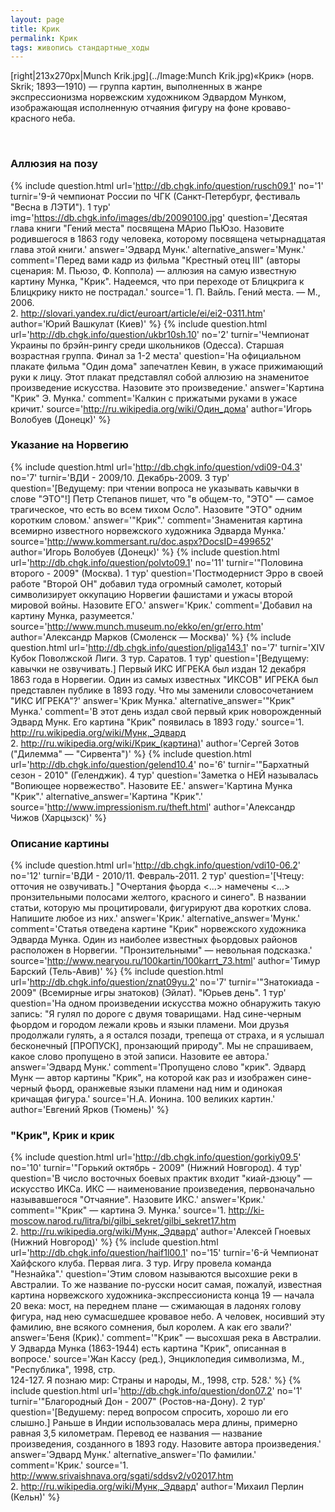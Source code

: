 ```yaml
---
layout: page
title: Крик
permalink: Крик
tags: живопись стандартные_ходы
---
```

[right|213x270px|Munch Krik.jpg](../Image:Munch Krik.jpg)«Крик» (норв. Skrik; 1893—1910) — группа картин, выполненных в жанре экспрессионизма норвежским художником Эдвардом Мунком, изображающая исполненную отчаяния фигуру на фоне кроваво-красного неба. 

<br> 

### Аллюзия на позу  

{% include question.html
url='http://db.chgk.info/question/rusch09.1'
no='1'
turnir='9-й чемпионат России по ЧГК (Санкт-Петербург, фестиваль "Весна в ЛЭТИ").  1 тур'
img='https://db.chgk.info/images/db/20090100.jpg'
question='Десятая глава книги "Гений места" посвящена МАрио ПьЮзо. Назовите родившегося в 1863 году человека, которому посвящена четырнадцатая глава этой книги.'
answer='Эдвард Мунк.'
alternative_answer='Мунк.'
comment='Перед вами кадр из фильма "Крестный отец III" (авторы сценария: М. Пьюзо, Ф. Коппола) — аллюзия на самую известную картину Мунка, "Крик".          Надеемся, что при переходе от Блицкрига к Блицкрику никто не пострадал.'
source='1. П. Вайль. Гений места. — М., 2006.<br>    2. http://slovari.yandex.ru/dict/euroart/article/ei/ei2-0311.htm'
author='Юрий Вашкулат (Киев)'
 %} {% include question.html
url='http://db.chgk.info/question/ukbr10sh.10'
no='2'
turnir='Чемпионат Украины по брэйн-рингу среди школьников (Одесса).  Старшая возрастная группа. Финал за 1-2 места'
question='На официальном плакате фильма "Один дома" запечатлен Кевин, в ужасе прижимающий руки к лицу. Этот плакат представлял собой аллюзию на знаменитое произведение искусства. Назовите это произведение.'
answer='Картина "Крик" Э. Мунка.'
comment='Калкин с прижатыми руками в ужасе кричит.'
source='http://ru.wikipedia.org/wiki/Один_дома'
author='Игорь Волобуев (Донецк)'
 %}<br> 

### Указание на Норвегию  

{% include question.html
url='http://db.chgk.info/question/vdi09-04.3'
no='7'
turnir='ВДИ - 2009/10. Декабрь-2009.  3 тур'
question='[Ведущему: при чтении вопроса не указывать кавычки в слове "ЭТО"!]     Петр Степанов пишет, что "в общем-то, "ЭТО" — самое трагическое, что есть во всем тихом Осло". Назовите "ЭТО" одним коротким словом.'
answer='"Крик".'
comment='Знаменитая картина всемирно известного норвежского художника Эдварда Мунка.'
source='http://www.kommersant.ru/doc.aspx?DocsID=499652'
author='Игорь Волобуев (Донецк)'
 %} {% include question.html
url='http://db.chgk.info/question/polvto09.1'
no='11'
turnir='"Половина второго - 2009" (Москва).  1 тур'
question='Постмодернист Эрро в своей работе "Второй ОН" добавил туда огромный самолет, который символизирует оккупацию Норвегии фашистами и ужасы второй мировой войны. Назовите ЕГО.'
answer='Крик.'
comment='Добавил на картину Мунка, разумеется.'
source='http://www.munch.museum.no/ekko/en/gr/erro.htm'
author='Александр Марков (Смоленск — Москва)'
 %} {% include question.html
url='http://db.chgk.info/question/pliga143.1'
no='7'
turnir='XIV Кубок Поволжской Лиги. 3 тур. Саратов.  1 тур'
question='[Ведущему: кавычки не озвучивать.]     Первый ИКС ИГРЕКА был издан 12 декабря 1863 года в Норвегии. Один из самых известных "ИКСОВ" ИГРЕКА был представлен публике в 1893 году. Что мы заменили словосочетанием "ИКС ИГРЕКА"?'
answer='Крик Мунка.'
alternative_answer='"Крик" Мунка.'
comment='В этот день издал свой первый крик новорожденный Эдвард Мунк. Его картина "Крик" появилась в 1893 году.'
source='1. http://ru.wikipedia.org/wiki/Мунк,_Эдвард<br>    2. http://ru.wikipedia.org/wiki/Крик_(картина)'
author='Сергей Зотов ("Дилемма" — "Сирвента")'
 %} {% include question.html
url='http://db.chgk.info/question/gelend10.4'
no='6'
turnir='"Бархатный сезон - 2010" (Геленджик).  4 тур'
question='Заметка о НЕЙ называлась "Вопиющее норвежество". Назовите ЕЕ.'
answer='Картина Мунка "Крик".'
alternative_answer='Картина "Крик".'
source='http://www.impressionism.ru/theft.html'
author='Александр Чижов (Харцызск)'
 %} 

### Описание картины  

{% include question.html
url='http://db.chgk.info/question/vdi10-06.2'
no='12'
turnir='ВДИ - 2010/11. Февраль-2011.  2 тур'
question='[Чтецу: отточия не озвучивать.]     "Очертания фьорда <...> намечены <...> пронзительными полосами желтого, красного и синего". В названии статьи, которую мы процитировали, фигурируют два коротких слова. Напишите любое из них.'
answer='Крик.'
alternative_answer='Мунк.'
comment='Статья отведена картине "Крик" норвежского художника Эдварда Мунка. Один из наиболее известных фьордовых районов расположен в Норвегии. "Пронзительными" — невольная подсказка.'
source='http://www.nearyou.ru/100kartin/100karrt_73.html'
author='Тимур Барский (Тель-Авив)'
 %} {% include question.html
url='http://db.chgk.info/question/znat09yu.2'
no='7'
turnir='"Знатокиада - 2009" (Всемирные игры знатоков) (Эйлат). "Юрьев день".  1 тур'
question='На одном произведении искусства можно обнаружить такую запись: "Я гулял по дороге с двумя товарищами. Над сине-черным фьордом и городом лежали кровь и языки пламени. Мои друзья продолжали гулять, а я остался позади, трепеща от страха, и я услышал бесконечный [ПРОПУСК], пронзающий природу". Мы не спрашиваем, какое слово пропущено в этой записи. Назовите ее автора.'
answer='Эдвард Мунк.'
comment='Пропущено слово "крик". Эдвард Мунк — автор картины "Крик", на которой как раз и изображен сине-черный фьорд, оранжевые языки пламени над ним и одинокая кричащая фигура.'
source='Н.А. Ионина. 100 великих картин.'
author='Евгений Ярков (Тюмень)'
 %}<br> 

### "Крик", Крик и крик  

{% include question.html
url='http://db.chgk.info/question/gorkiy09.5'
no='10'
turnir='"Горький октябрь - 2009" (Нижний Новгород).  4 тур'
question='В число восточных боевых практик входит "киай-дзюцу" — искусство ИКСа. ИКС — наименование произведения, первоначально называвшегося "Отчаяние". Назовите ИКС.'
answer='Крик.'
comment='"Крик" — картина Э. Мунка.'
source='1. http://ki-moscow.narod.ru/litra/bi/gilbi_sekret/gilbi_sekret17.htm<br>    2. http://ru.wikipedia.org/wiki/Мунк,_Эдвард'
author='Алексей Гноевых (Нижний Новгород)'
 %} {% include question.html
url='http://db.chgk.info/question/haif1l00.1'
no='15'
turnir='6-й Чемпионат Хайфского клуба. Первая лига.  3 тур. Игру провела команда "Незнайка".'
question='Этим словом называются высохшие реки в Австралии. То же название по-русски носит самая, пожалуй, известная картина норвежского художника-экспрессиониста конца 19 — начала 20 века: мост, на переднем плане — сжимающая в ладонях голову фигура, над нею сумасшедшее кровавое небо. А человек, носивший эту фамилию, вне всякого сомнения, был королем. А как его звали?'
answer='Беня (Крик).'
comment='"Крик" — высохшая река в Австралии. У Эдварда Мунка (1863-1944) есть картина "Крик", описанная в вопросе.'
source='Жан Кассу (ред.), Энциклопедия символизма, М., "Республика", 1998, стр.<br>124-127. Я познаю мир: Страны и народы, М., 1998, стр. 528.'
 %} {% include question.html
url='http://db.chgk.info/question/don07.2'
no='1'
turnir='"Благородный Дон - 2007" (Ростов-на-Дону).  2 тур'
question='[Ведушему: перед вопросом спросить, хорошо ли его слышно.]     Раньше в Индии использовалась мера длины, примерно равная 3,5 километрам. Перевод ее названия — название произведения, созданного в 1893 году. Назовите автора произведения.'
answer='Эдвард Мунк.'
alternative_answer='По фамилии.'
comment='Крик.'
source='1. http://www.srivaishnava.org/sgati/sddsv2/v02017.htm<br>    2. http://ru.wikipedia.org/wiki/Мунк,_Эдвард'
author='Михаил Перлин (Кельн)'
 %} 

 